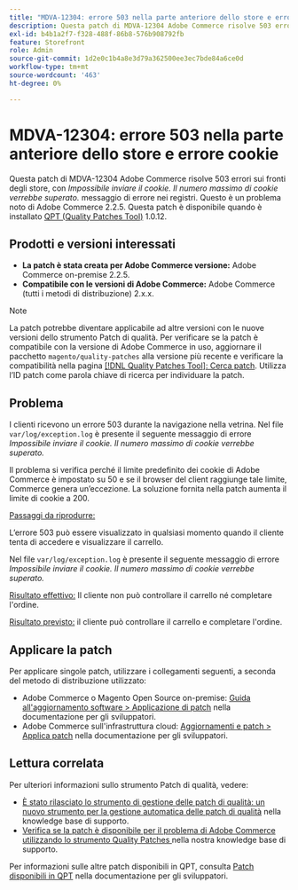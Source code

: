 ```yaml
---
title: "MDVA-12304: errore 503 nella parte anteriore dello store e errore cookie"
description: Questa patch di MDVA-12304 Adobe Commerce risolve 503 errori sui fronti degli store, con *Impossibile inviare il cookie. Il numero massimo di cookie verrebbe superato.* messaggio di errore nei registri. Questo è un problema noto di Adobe Commerce 2.2.5. Questa patch è disponibile quando è installato [Quality Patches Tool (QPT)](/help/announcements/adobe-commerce-announcements/magento-quality-patches-released-new-tool-to-self-serve-quality-patches.md) 1.0.12.
exl-id: b4b1a2f7-f328-488f-86b8-576b908792fb
feature: Storefront
role: Admin
source-git-commit: 1d2e0c1b4a8e3d79a362500ee3ec7bde84a6ce0d
workflow-type: tm+mt
source-wordcount: '463'
ht-degree: 0%

---
```


# MDVA-12304: errore 503 nella parte anteriore dello store e errore cookie

Questa patch di MDVA-12304 Adobe Commerce risolve 503 errori sui fronti degli store, con *Impossibile inviare il cookie. Il numero massimo di cookie verrebbe superato.* messaggio di errore nei registri. Questo è un problema noto di Adobe Commerce 2.2.5. Questa patch è disponibile quando è installato [QPT (Quality Patches Tool)](/help/announcements/adobe-commerce-announcements/magento-quality-patches-released-new-tool-to-self-serve-quality-patches.md) 1.0.12.

## Prodotti e versioni interessati

* **La patch è stata creata per Adobe Commerce versione:** Adobe Commerce on-premise 2.2.5.
* **Compatibile con le versioni di Adobe Commerce:** Adobe Commerce (tutti i metodi di distribuzione) 2.x.x.

>[!NOTE]
>
>La patch potrebbe diventare applicabile ad altre versioni con le nuove versioni dello strumento Patch di qualità. Per verificare se la patch è compatibile con la versione di Adobe Commerce in uso, aggiornare il pacchetto `magento/quality-patches` alla versione più recente e verificare la compatibilità nella pagina [[!DNL Quality Patches Tool]: Cerca patch](https://devdocs.magento.com/quality-patches/tool.html#patch-grid). Utilizza l’ID patch come parola chiave di ricerca per individuare la patch.

## Problema

I clienti ricevono un errore 503 durante la navigazione nella vetrina. Nel file `var/log/exception.log` è presente il seguente messaggio di errore *Impossibile inviare il cookie. Il numero massimo di cookie verrebbe superato.*

Il problema si verifica perché il limite predefinito dei cookie di Adobe Commerce è impostato su 50 e se il browser del client raggiunge tale limite, Commerce genera un’eccezione. La soluzione fornita nella patch aumenta il limite di cookie a 200.

<u>Passaggi da riprodurre:</u>

L’errore 503 può essere visualizzato in qualsiasi momento quando il cliente tenta di accedere e visualizzare il carrello.

Nel file `var/log/exception.log` è presente il seguente messaggio di errore *Impossibile inviare il cookie. Il numero massimo di cookie verrebbe superato.*

<u>Risultato effettivo:</u> Il cliente non può controllare il carrello né completare l&#39;ordine.

<u>Risultato previsto:</u> il cliente può controllare il carrello e completare l&#39;ordine.

## Applicare la patch

Per applicare singole patch, utilizzare i collegamenti seguenti, a seconda del metodo di distribuzione utilizzato:

* Adobe Commerce o Magento Open Source on-premise: [Guida all&#39;aggiornamento software > Applicazione di patch](https://devdocs.magento.com/guides/v2.4/comp-mgr/patching/mqp.html) nella documentazione per gli sviluppatori.
* Adobe Commerce sull&#39;infrastruttura cloud: [Aggiornamenti e patch > Applica patch](https://devdocs.magento.com/cloud/project/project-patch.html) nella documentazione per gli sviluppatori.


## Lettura correlata

Per ulteriori informazioni sullo strumento Patch di qualità, vedere:

* [È stato rilasciato lo strumento di gestione delle patch di qualità: un nuovo strumento per la gestione automatica delle patch di qualità](/help/announcements/adobe-commerce-announcements/magento-quality-patches-released-new-tool-to-self-serve-quality-patches.md) nella knowledge base di supporto.
* [Verifica se la patch è disponibile per il problema di Adobe Commerce utilizzando lo strumento Quality Patches ](/help/support-tools/patches-available-in-qpt-tool/check-patch-for-magento-issue-with-magento-quality-patches.md) nella nostra knowledge base di supporto.

Per informazioni sulle altre patch disponibili in QPT, consulta [Patch disponibili in QPT](https://devdocs.magento.com/quality-patches/tool.html#patch-grid) nella documentazione per gli sviluppatori.

